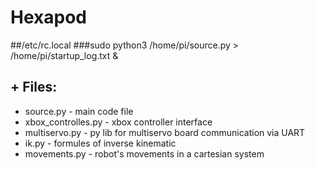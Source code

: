 # Hexapod
##/etc/rc.local
  ###sudo python3 /home/pi/source.py > /home/pi/startup_log.txt &
## + Files:
  + source.py - main code file
  + xbox_controlles.py - xbox controller interface
  + multiservo.py - py lib for multiservo board communication via UART
  + ik.py - formules of inverse kinematic
  + movements.py - robot's movements in a cartesian system
  
  
